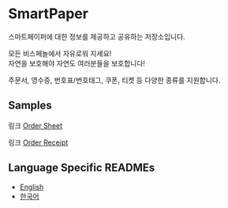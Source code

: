 # SmartPaper

스마트페이퍼에 대한 정보를 제공하고 공유하는 저장소입니다.

모든 비스페놀에서 자유로워 지세요!</br>
자연을 보호해야 자연도 여러분들을 보호합니다!

주문서, 영수증, 번호표/번호태그, 쿠폰, 티켓 등 다양한 종류를 지원합니다. 

## Samples

링크 [Order Sheet](https://app.publicplatform.co.kr/?/smart_paper?type=surl&url=AQV%2Bw0n5tUDhm%2BWEyX26PJNRA2QVb%2Fw3wq24e7QsYecWoevx3MfeqtW%2FLmIv64R6tFsiipZu48YfgOpaxfVzBOiQHSeS1tP4wbN135GZQXA%3D&iv=EBESExQVFhcYGRobHB0eHw%3D%3D&keyBits=256)

링크 [Order Receipt](https://app.publicplatform.co.kr/?/smart_paper?type=surl&url=AQV%2Bw0n5tUDhm%2BWEyX26PJNRA2QVb%2Fw3wq24e7QsYecWoevx3MfeqtW%2FLmIv64R6tFsiipZu48cShupH6rEcBfbLQCKPsrb6w7F33ZObQ3I%3D&iv=EBESExQVFhcYGRobHB0eHw%3D%3D&keyBits=256)

## Language Specific READMEs

* [English](README.md)
* [한국어](README.ko.md)